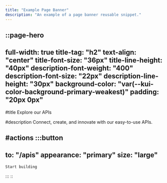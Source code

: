 ```yaml
---
title: "Example Page Banner"
description: "An example of a page banner reusable snippet."
---
```


::page-hero
---
full-width: true
title-tag: "h2"
text-align: "center"
title-font-size: "36px"
title-line-height: "40px"
description-font-weight: "400"
description-font-size: "22px"
description-line-height: "30px"
background-color: "var(--kui-color-background-primary-weakest)"
padding: "20px 0px"
---
#title
  Explore our APIs

#description
  Connect, create, and innovate with our easy-to-use APIs.

#actions
  :::button
  ---
  to: "/apis"
  appearance: "primary"
  size: "large"
  ---
    Start building
  :::
::

